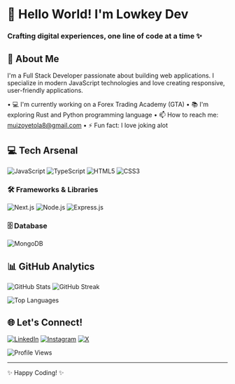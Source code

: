 # 👋 Hello World! I'm Lowkey Dev
### Crafting digital experiences, one line of code at a time ✨

## 🚀 About Me
I'm a Full Stack Developer passionate about building web applications. I specialize in modern JavaScript technologies and love creating responsive, user-friendly applications.

• 💻 I'm currently working on a Forex Trading Academy (GTA)
• 📚 I'm exploring Rust and Python programming language
• 📫 How to reach me: muizoyetola8@gmail.com
• ⚡ Fun fact: I love joking alot

## 💻 Tech Arsenal

![JavaScript](https://img.shields.io/badge/JavaScript-F7DF1E?style=for-the-badge&logo=javascript&logoColor=black)
![TypeScript](https://img.shields.io/badge/TypeScript-007ACC?style=for-the-badge&logo=typescript&logoColor=white)
![HTML5](https://img.shields.io/badge/HTML5-E34F26?style=for-the-badge&logo=html5&logoColor=white)
![CSS3](https://img.shields.io/badge/CSS3-1572B6?style=for-the-badge&logo=css3&logoColor=white)

### 🛠️ Frameworks & Libraries
![Next.js](https://img.shields.io/badge/Next.js-000000?style=for-the-badge&logo=next.js&logoColor=white)
![Node.js](https://img.shields.io/badge/Node.js-339933?style=for-the-badge&logo=node.js&logoColor=white)
![Express.js](https://img.shields.io/badge/Express.js-000000?style=for-the-badge&logo=express&logoColor=white)

### 🗄️ Database
![MongoDB](https://img.shields.io/badge/MongoDB-47A248?style=for-the-badge&logo=mongodb&logoColor=white)

## 📊 GitHub Analytics
![GitHub Stats](https://github-readme-stats.vercel.app/api?username=lowkey-dev21&show_icons=true&theme=tokyonight)
![GitHub Streak](https://github-readme-streak-stats.herokuapp.com/?user=lowkey-dev21&theme=tokyonight)

![Top Languages](https://github-readme-stats.vercel.app/api/top-langs/?username=lowkey-dev21&layout=compact&theme=tokyonight)

## 🌐 Let's Connect!
[![LinkedIn](https://img.shields.io/badge/LinkedIn-0077B5?style=for-the-badge&logo=linkedin&logoColor=white)](https://www.linkedin.com/in/lowkey-dev-3693a4276?utm_source=share&utm_campaign=share_via&utm_content=profile&utm_medium=iosapp)
[![Instagram](https://img.shields.io/badge/Instagram-E4405F?style=for-the-badge&logo=instagram&logoColor=white)](https://www.instagram.com/low.key_dev/profilecard/?igsh=MWl4NXk5OTJ2aXBmNw==)
[![X](https://img.shields.io/badge/X-000000?style=for-the-badge&logo=x&logoColor=white)](https://x.com/lowkey1921?s=21)

![Profile Views](https://komarev.com/ghpvc/?username=lowkey-dev21&color=blueviolet&style=flat-square&label=Profile+Views)

---
✨ Happy Coding! ✨
